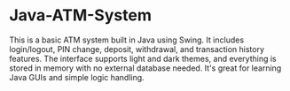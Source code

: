 # Java-ATM-System
This is a basic ATM system built in Java using Swing. It includes login/logout, PIN change, deposit, withdrawal, and transaction history features. The interface supports light and dark themes, and everything is stored in memory with no external database needed. It's great for learning Java GUIs and simple logic handling.
